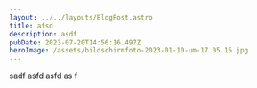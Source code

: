 ```yaml
---
layout: ../../layouts/BlogPost.astro
title: afsd
description: asdf
pubDate: 2023-07-20T14:56:16.497Z
heroImage: /assets/bildschirmfoto-2023-01-10-um-17.05.15.jpg
---
```

s﻿adf asfd asfd as f